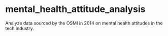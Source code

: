 # mental_health_attitude_analysis
Analyze data sourced by the OSMI in 2014 on mental health attitudes in the tech industry.
